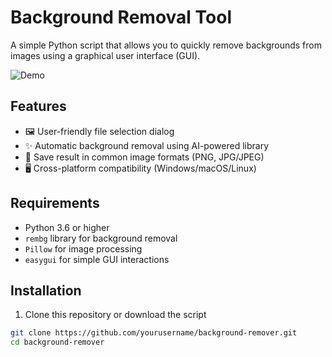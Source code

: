 # Background Removal Tool

A simple Python script that allows you to quickly remove backgrounds from images using a graphical user interface (GUI).

![Demo](https://via.placeholder.com/800x400.png?text=Select+Input+Image+%E2%86%92+Process+%E2%86%92+Save+Output+Image)

## Features

- 🖼️ User-friendly file selection dialog
- ✨ Automatic background removal using AI-powered library
- 💾 Save result in common image formats (PNG, JPG/JPEG)
- 🖥️ Cross-platform compatibility (Windows/macOS/Linux)

## Requirements

- Python 3.6 or higher
- `rembg` library for background removal
- `Pillow` for image processing
- `easygui` for simple GUI interactions

## Installation

1. Clone this repository or download the script
```bash
git clone https://github.com/yourusername/background-remover.git
cd background-remover
